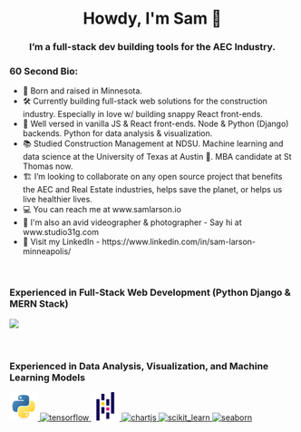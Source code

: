 <h1 align="center">Howdy, I'm Sam 👋</h1>
<h3 align="center">I’m a full-stack dev building tools for the AEC Industry.</h3>

<h3 align="left">60 Second Bio:</h3>
<ul>
  <li>🌲 Born and raised in Minnesota.</li>
  <li>🛠️ Currently building full-stack web solutions for the construction industry. Especially in love w/ building snappy React front-ends.</li>
  <li>🚀 Well versed in vanilla JS & React front-ends. Node & Python (Django) backends. Python for data analysis & visualization.</li>
  <li>📚 Studied Construction Management at NDSU. Machine learning and data science at the University of Texas at Austin 🤘. MBA candidate at St Thomas now.</li>
  <li>🏗️ I’m looking to collaborate on any open source project that benefits the AEC and Real Estate industries, helps save the planet, or helps us live healthier lives.</li>
  <li>💻 You can reach me at www.samlarson.io</li>
  <li>🎥 I'm also an avid videographer & photographer - Say hi at www.studio31g.com</li>
  <li>📄 Visit my LinkedIn - https://www.linkedin.com/in/sam-larson-minneapolis/</li>
</ul>
<br>
<h3 align="left">Experienced in Full-Stack Web Development (Python Django & MERN Stack)</h3>
<p align="left">
  <a href="https://skillicons.dev">
    <img src="https://skillicons.dev/icons?i=git,django,py,js,jquery,react,redux,mongodb,express,nodejs,jquery,postgres,heroku,firebase,ts,html,css,wordpress" />
  </a>
</p>
<br>
<h3 align="left">Experienced in Data Analysis, Visualization, and Machine Learning Models</h3>
<a href="https://www.python.org" target="_blank" rel="noreferrer"> <img src="https://raw.githubusercontent.com/devicons/devicon/master/icons/python/python-original.svg" alt="python" width="50" height="50"/> </a>
<a href="https://www.tensorflow.org" target="_blank" rel="noreferrer"> <img src="https://www.vectorlogo.zone/logos/tensorflow/tensorflow-icon.svg" alt="tensorflow" width="50" height="50"/> </a>
<a href="https://pandas.pydata.org/" target="_blank" rel="noreferrer"> <img src="https://raw.githubusercontent.com/devicons/devicon/2ae2a900d2f041da66e950e4d48052658d850630/icons/pandas/pandas-original.svg" alt="pandas" width="50" height="50"/> </a>
<a href="https://www.chartjs.org" target="_blank" rel="noreferrer"> <img src="https://www.chartjs.org/media/logo-title.svg" alt="chartjs" width="50" height="50"/> </a>
<a href="https://scikit-learn.org/" target="_blank" rel="noreferrer"> <img src="https://upload.wikimedia.org/wikipedia/commons/0/05/Scikit_learn_logo_small.svg" alt="scikit_learn" width="50" height="50"/> </a> <a href="https://seaborn.pydata.org/" target="_blank" rel="noreferrer"> <img src="https://seaborn.pydata.org/_images/logo-mark-lightbg.svg" alt="seaborn" width="50" height="50"/> </a>

